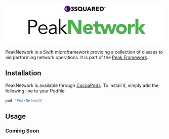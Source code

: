 ![Peak Network](PeakNetwork.png "Peak Network")

PeakNetwork is a Swift microframework providing a collection of classes to aid performing network operations. It is part of the [Peak Framework](#peak-framework).

## Installation

PeakNetwork is available through [CocoaPods](http://cocoapods.org). To install it, simply add the following line to your Podfile:

```ruby
pod 'PeakNetwork'
```

## Usage

### Coming Soon
